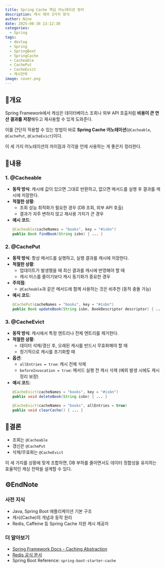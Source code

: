 ```yaml
---
title: Spring Cache 핵심 어노테이션 정리
description: 캐시 제어 3가지 방식
author: Nine
date: 2025-08-30 13:12:30
categories:
  - Spring
tags:
  - devlog
  - Spring
  - SpringBoot
  - SpringCache
  - Cacheable
  - CachePut
  - CacheEvict
  - 캐시전략
image: cover.png
---
```

## 📌개요

Spring Framework에서 캐싱은 데이터베이스 조회나 외부 API 호출처럼 **비용이 큰 연산 결과를 저장**해두고 재사용할 수 있게 도와준다.

이를 간단히 적용할 수 있는 방법이 바로 **Spring Cache 어노테이션**(`@Cacheable`, `@CachePut`, `@CacheEvict`)이다.

이 세 가지 어노테이션의 차이점과 각각을 언제 사용하는 게 좋은지 정리한다.

## 📌내용

### 1. @Cacheable

- **동작 방식**: 캐시에 값이 있으면 그대로 반환하고, 없으면 메서드를 실행 후 결과를 캐시에 저장한다.
- **적절한 상황**:
    - 조회 성능 최적화가 필요한 경우 (DB 조회, 외부 API 호출)
    - 결과가 자주 변하지 않고 재사용 가치가 큰 경우
- **예시 코드**:
    ```java
    @Cacheable(cacheNames = "books", key = "#isbn")
    public Book findBook(String isbn) { ... }
    ```

### 2. @CachePut

- **동작 방식**: 항상 메서드를 실행하고, 실행 결과를 캐시에 저장한다.
- **적절한 상황**:
    - 업데이트가 발생했을 때 최신 결과를 캐시에 반영해야 할 때
    - 캐시 미스를 줄이기보다 캐시 동기화가 중요한 경우
- **주의점**:
    - `@Cacheable`과 같은 메서드에 함께 사용하는 것은 비추천 (동작 충돌 가능)
- **예시 코드**:
    ```java
    @CachePut(cacheNames = "books", key = "#isbn")
    public Book updateBook(String isbn, BookDescriptor descriptor) { ... }
    ```

### 3. @CacheEvict

- **동작 방식**: 캐시에서 특정 엔트리나 전체 엔트리를 제거한다.
- **적절한 상황**:
    - 데이터 삭제/갱신 후, 오래된 캐시를 반드시 무효화해야 할 때
    - 정기적으로 캐시를 초기화할 때
- **옵션**:
    - `allEntries = true`: 캐시 전체 삭제
    - `beforeInvocation = true`: 메서드 실행 전 캐시 삭제 (예외 발생 시에도 캐시 정리 보장)
- **예시 코드**:
    ```java
    @CacheEvict(cacheNames = "books", key = "#isbn")
    public void deleteBook(String isbn) { ... }
    
    @CacheEvict(cacheNames = "books", allEntries = true)
    public void clearCache() { ... }
    ```

## 🎯결론

- 조회는 `@Cacheable`
- 갱신은 `@CachePut`
- 삭제/무효화는 `@CacheEvict`

이 세 가지를 상황에 맞게 조합하면, DB 부하를 줄이면서도 데이터 정합성을 유지하는 효율적인 캐싱 전략을 설계할 수 있다.

## ⚙️EndNote

### 사전 지식

- Java, Spring Boot 애플리케이션 기본 구조
- 캐시(Cache)의 개념과 동작 원리
- Redis, Caffeine 등 Spring Cache 지원 캐시 제공자

### 더 알아보기

- [Spring Framework Docs - Caching Abstraction](https://docs.spring.io/spring-framework/reference/integration/cache.html)
- [Redis 공식 문서](https://redis.io/docs/)
- Spring Boot Reference: `spring-boot-starter-cache`